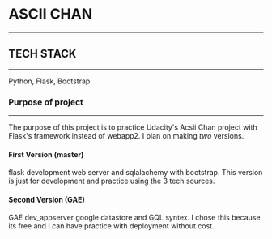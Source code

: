 # ASCII CHAN  


---

## TECH STACK  

---

Python, Flask, Bootstrap  



### Purpose of project  

---

The purpose of this project is to practice Udacity's Acsii Chan project with Flask's framework instead of webapp2.  I plan on making *two* versions.


#### First Version  (master)
flask development web server and sqlalachemy with bootstrap.  This version is just for development and practice using the 3 tech sources.  


#### Second Version  (GAE)
GAE dev_appserver google datastore and GQL syntex.  I chose this because its free and I can have practice with deployment without cost.  

